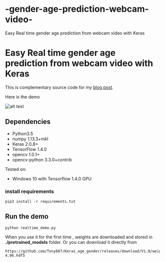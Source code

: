 # -gender-age-prediction-webcam-video-
 Easy Real time gender age prediction from webcam video with Keras

# Easy Real time gender age prediction from webcam video with Keras
This is complementary source code for my [blog post](https://www.dlology.com/blog/easy-real-time-gender-age-prediction-from-webcam-video-with-keras/).

 Here is the demo

![alt text](https://gitcdn.xyz/cdn/Tony607/blog_statics/master/images/face/age_gender_demo.gif "age gender demo")



## Dependencies
- Python3.5
- numpy 1.13.3+mkl
- Keras 2.0.8+
- TensorFlow 1.4.0
- opencv 1.0.1+
- opencv-python 3.3.0+contrib

Tested on:
- Windows 10 with Tensorflow 1.4.0 GPU

### install requirements
```
pip3 install -r requirements.txt
```

## Run the demo
```
python realtime_demo.py
```

When you use it for the first time , weights are downloaded and stored in **./pretrained_models** folder.
Or you can download it directly from
```
https://github.com/Tony607/Keras_age_gender/releases/download/V1.0/weights.18-4.06.hdf5
```
